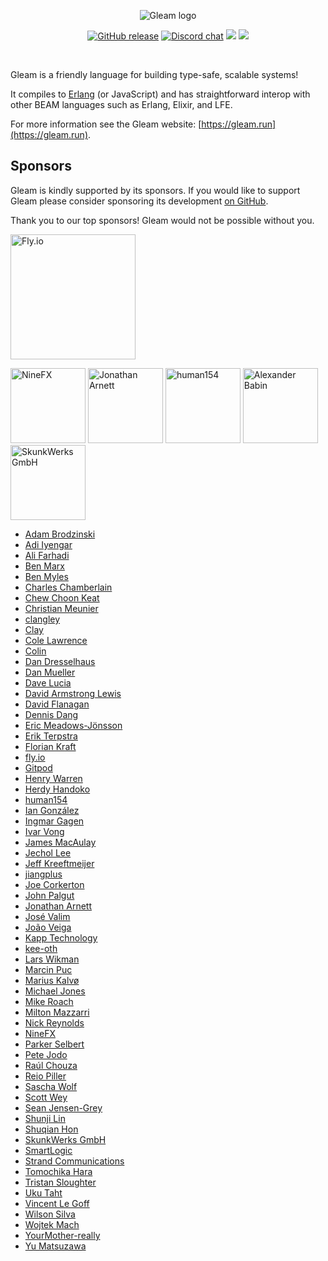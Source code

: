 <p align="center">
  <img src="images/gleam-logo-readme.png" alt="Gleam logo">
</p>

<p align="center">
  <a href="https://github.com/gleam-lang/gleam/releases"><img src="https://img.shields.io/github/release/gleam-lang/gleam" alt="GitHub release"></a>
  <a href="https://discord.gg/Fm8Pwmy"><img src="https://img.shields.io/discord/768594524158427167?color=blue" alt="Discord chat"></a>
  <a><img src="https://github.com/gleam-lang/gleam/workflows/ci/badge.svg?branch=main"></a>
  <a href="https://gitpod.io/#https://github.com/gleam-lang/gleam"><img src="https://img.shields.io/badge/Gitpod-ready--to--code-blue?logo=gitpod"></a>
</p>


<!-- A spacer -->
<div>&nbsp;</div>

Gleam is a friendly language for building type-safe, scalable systems!

It compiles to [Erlang](http://www.erlang.org/) (or JavaScript) and has straightforward interop
with other BEAM languages such as Erlang, Elixir, and LFE.

For more information see the Gleam website: [https://gleam.run](https://gleam.run).

## Sponsors

Gleam is kindly supported by its sponsors. If you would like to support Gleam
please consider sponsoring its development [on GitHub](https://github.com/sponsors/lpil).

Thank you to our top sponsors! Gleam would not be possible without you.

<p>
  <a href="https://fly.io/"><img width=200 src="https://gleam.run/images/sponsors/flyio.png" alt="Fly.io"></a>
</p>

<p>
  <a href="http://www.ninefx.com"><img width=120 src="https://gleam.run/images/sponsors/nine-fx.png" alt="NineFX"></a>
  <a href="https://github.com/J3RN"><img width=120 src="https://avatars.githubusercontent.com/u/2058614?v=4" alt="Jonathan Arnett"></a>
  <a href="https://github.com/human154"><img width=120 src="https://avatars.githubusercontent.com/u/46430360?v=4" alt="human154"></a>
  <a href="https://github.com/hypno2000"><img width=120 src="https://avatars.githubusercontent.com/u/417241?s=460&v=4" alt="Alexander Babin"></a>
  <a href="https://skunkwerks.at/"><img width=120 src="https://avatars.githubusercontent.com/u/6563319?s=200&v=4" alt="SkunkWerks GmbH"></a>
</p>

<!-- Below this line this file is autogenerated -->

 - [Adam Brodzinski](https://github.com/AdamBrodzinski)
 - [Adi Iyengar](https://github.com/thebugcatcher)
 - [Ali Farhadi](https://github.com/farhadi)
 - [Ben Marx](https://github.com/bgmarx)
 - [Ben Myles](https://github.com/benmyles)
 - [Charles Chamberlain](https://github.com/charlesetc)
 - [Chew Choon Keat](https://github.com/choonkeat)
 - [Christian Meunier](https://github.com/tlvenn)
 - [clangley](https://github.com/clangley)
 - [Clay](https://github.com/connorlay)
 - [Cole Lawrence](https://github.com/colelawrence)
 - [Colin](https://github.com/insanitybit)
 - [Dan Dresselhaus](https://github.com/ddresselhaus)
 - [Dan Mueller](https://github.com/unthought)
 - [Dave Lucia](https://github.com/davydog187)
 - [David Armstrong Lewis](https://github.com/davidarmstronglewis)
 - [David Flanagan](https://github.com/rawkode)
 - [Dennis Dang](https://github.com/dangdennis)
 - [Eric Meadows-Jönsson](https://github.com/ericmj)
 - [Erik Terpstra](https://github.com/eterps)
 - [Florian Kraft](https://github.com/floriank)
 - [fly.io](https://github.com/superfly)
 - [Gitpod](https://github.com/gitpod-io)
 - [Henry Warren](https://github.com/henrysdev)
 - [Herdy Handoko](https://github.com/hhandoko)
 - [human154](https://github.com/human154)
 - [Ian González](https://github.com/Ian-GL)
 - [Ingmar Gagen](https://github.com/igagen)
 - [Ivar Vong](https://github.com/ivarvong)
 - [James MacAulay](https://github.com/jamesmacaulay)
 - [Jechol Lee](https://github.com/jechol)
 - [Jeff Kreeftmeijer](https://github.com/jeffkreeftmeijer)
 - [jiangplus](https://github.com/jiangplus)
 - [Joe Corkerton](https://github.com/joecorkerton)
 - [John Palgut](https://github.com/Jwsonic)
 - [Jonathan Arnett](https://github.com/J3RN)
 - [José Valim](https://github.com/josevalim)
 - [João Veiga](https://github.com/jveiga)
 - [Kapp Technology](https://github.com/kapp-technology)
 - [kee-oth](https://github.com/kee-oth)
 - [Lars Wikman](https://github.com/lawik)
 - [Marcin Puc](https://github.com/tranzystorek-io)
 - [Marius Kalvø](https://github.com/mariuskalvo)
 - [Michael Jones](https://github.com/michaeljones)
 - [Mike Roach](https://github.com/mroach)
 - [Milton Mazzarri](https://github.com/milmazz)
 - [Nick Reynolds](https://github.com/ndreynolds)
 - [NineFX](http://www.ninefx.com)
 - [Parker Selbert](https://github.com/sorentwo)
 - [Pete Jodo](https://github.com/petejodo)
 - [Raúl Chouza ](https://github.com/chouzar)
 - [Reio Piller](https://github.com/hypno2000)
 - [Sascha Wolf](https://github.com/sascha-wolf)
 - [Scott Wey](https://github.com/scottwey)
 - [Sean Jensen-Grey](https://github.com/seanjensengrey)
 - [Shunji Lin](https://github.com/shunjilin)
 - [Shuqian Hon](https://github.com/honsq90)
 - [SkunkWerks GmbH](https://skunkwerks.at/)
 - [SmartLogic](https://github.com/smartlogic)
 - [Strand Communications](https://github.com/strandcom)
 - [Tomochika Hara](https://github.com/thara)
 - [Tristan Sloughter](https://github.com/tsloughter)
 - [Uku Taht](https://github.com/ukutaht)
 - [Vincent Le Goff](https://github.com/vincent-lg)
 - [Wilson Silva](https://github.com/wilsonsilva)
 - [Wojtek Mach](https://github.com/wojtekmach)
 - [YourMother-really](https://github.com/YourMother-really)
 - [Yu Matsuzawa](https://github.com/ymtszw)
